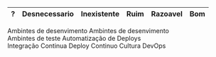 | ?  | Desnecessario |  Inexistente | Ruim  | Razoavel | Bom |
|----|:-------------:|-------------:| ------|----------|-----|
Ambintes de desenvimento
Ambintes de desenvimento	
Ambintes de teste
Automatização de Deploys	
Integração Continua	Deploy 
Continuo	Cultura DevOps
